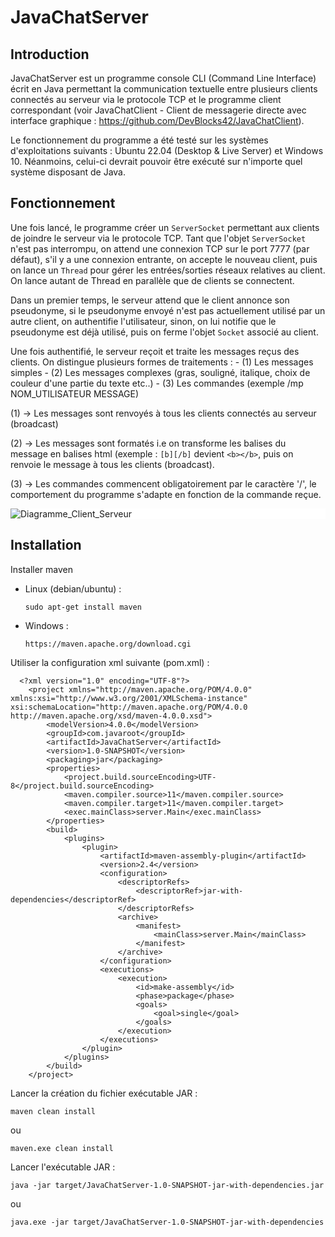 # JavaChatServer

## Introduction
JavaChatServer est un programme console CLI (Command Line Interface) écrit en Java permettant la communication textuelle entre plusieurs clients connectés au serveur via le protocole TCP et le programme client correspondant (voir JavaChatClient - Client de messagerie directe avec interface graphique : https://github.com/DevBlocks42/JavaChatClient).

Le fonctionnement du programme a été testé sur les systèmes d'exploitations suivants : Ubuntu 22.04 (Desktop & Live Server) et Windows 10. Néanmoins, celui-ci devrait pouvoir être exécuté sur n'importe quel système disposant de Java.

## Fonctionnement

Une fois lancé, le programme créer un `ServerSocket` permettant aux clients de joindre le serveur via le protocole TCP. Tant que l'objet `ServerSocket` n'est pas interrompu, on attend une connexion TCP sur le port 7777 (par défaut), s'il y a une connexion entrante, on accepte le nouveau client, puis on lance un `Thread` pour gérer les entrées/sorties réseaux relatives au client. On lance autant de Thread en parallèle que de clients se connectent. 

Dans un premier temps, le serveur attend que le client annonce son pseudonyme, si le pseudonyme envoyé n'est pas actuellement utilisé par un autre client, on authentifie l'utilisateur, sinon, on lui notifie que le pseudonyme est déjà utilisé, puis on ferme l'objet `Socket` associé au client.

  Une fois authentifié, le serveur reçoit et traite les messages reçus des clients. On distingue plusieurs formes de traitements : 
    - (1) Les messages simples 
    - (2) Les messages complexes (gras, souligné, italique, choix de couleur d'une partie du texte etc..) 
    - (3) Les commandes (exemple /mp NOM_UTILISATEUR MESSAGE)


  (1) -> Les messages sont renvoyés à tous les clients connectés au serveur (broadcast)


  (2) -> Les messages sont formatés i.e on transforme les balises du message en balises html (exemple : `[b][/b]` devient `<b></b>`, puis on renvoie le message à tous les clients (broadcast).


  (3) -> Les commandes commencent obligatoirement par le caractère '/', le comportement du programme s'adapte en fonction de la commande reçue.


<div style = 'background-color: white;'>
  
![Diagramme_Client_Serveur](https://github.com/DevBlocks42/JavaChatServer/assets/136115859/13126ae9-5daf-423e-805a-dbaa5f8ad07e)

</div>

## Installation 
 
Installer maven

- Linux (debian/ubuntu) :

  ```sudo apt-get install maven```
  
- Windows : 

  ```https://maven.apache.org/download.cgi```

    
Utiliser la configuration xml suivante (pom.xml) :

```
  <?xml version="1.0" encoding="UTF-8"?>
    <project xmlns="http://maven.apache.org/POM/4.0.0" xmlns:xsi="http://www.w3.org/2001/XMLSchema-instance" xsi:schemaLocation="http://maven.apache.org/POM/4.0.0 http://maven.apache.org/xsd/maven-4.0.0.xsd">
        <modelVersion>4.0.0</modelVersion>
        <groupId>com.javaroot</groupId>
        <artifactId>JavaChatServer</artifactId>
        <version>1.0-SNAPSHOT</version>
        <packaging>jar</packaging>
        <properties>
            <project.build.sourceEncoding>UTF-8</project.build.sourceEncoding>
            <maven.compiler.source>11</maven.compiler.source>
            <maven.compiler.target>11</maven.compiler.target>
            <exec.mainClass>server.Main</exec.mainClass>
        </properties>
        <build>
            <plugins>
                <plugin>
                    <artifactId>maven-assembly-plugin</artifactId>
                    <version>2.4</version>
                    <configuration>
                        <descriptorRefs>
                            <descriptorRef>jar-with-dependencies</descriptorRef>
                        </descriptorRefs>
                        <archive>
                            <manifest>
                                <mainClass>server.Main</mainClass>
                            </manifest>
                        </archive>
                    </configuration>
                    <executions>
                        <execution>
                            <id>make-assembly</id>
                            <phase>package</phase>
                            <goals>
                                <goal>single</goal>
                            </goals>
                        </execution>
                    </executions>
                </plugin>
            </plugins>
        </build>
    </project>

```

Lancer la création du fichier exécutable JAR :

    maven clean install
  
ou
  
    maven.exe clean install
  
Lancer l'exécutable JAR : 
 
    java -jar target/JavaChatServer-1.0-SNAPSHOT-jar-with-dependencies.jar
  
ou
  
    java.exe -jar target/JavaChatServer-1.0-SNAPSHOT-jar-with-dependencies
